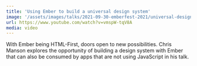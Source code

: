 ```yaml
---
title: 'Using Ember to build a universal design system'
image: '/assets/images/talks/2021-09-30-emberfest-2021/universal-design-systems-the-ember-way.png'
url: https://www.youtube.com/watch?v=vmspW-tqV8A
media: video
---
```


With Ember being HTML-First, doors open to new possibilities. Chris Manson
explores the opportunity of building a design system with Ember that can also be
consumed by apps that are not using JavaScript in his talk.
